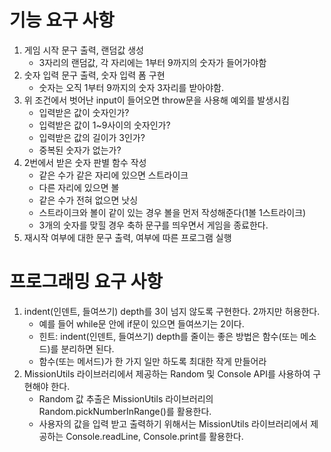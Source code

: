 # 기능 요구 사항
1. 게임 시작 문구 출력, 랜덤값 생성
    * 3자리의 랜덤값, 각 자리에는 1부터 9까지의 숫자가 들어가야함
2. 숫자 입력 문구 출력, 숫자 입력 폼 구현
    * 숫자는 오직 1부터 9까지의 숫자 3자리를 받아야함.
3. 위 조건에서 벗어난 input이 들어오면 throw문을 사용해 예외를 발생시킴
    * 입력받은 값이 숫자인가?
    * 입력받은 값이 1~9사이의 숫자인가?
    * 입력받은 값의 길이가 3인가?
    * 중복된 숫자가 없는가?
4. 2번에서 받은 숫자 판별 함수 작성
    * 같은 수가 같은 자리에 있으면 스트라이크
    * 다른 자리에 있으면 볼
    * 같은 수가 전혀 없으면 낫싱
    * 스트라이크와 볼이 같이 있는 경우 볼을 먼저 작성해준다(1볼 1스트라이크)
    * 3개의 숫자를 맞힐 경우 축하 문구를 띄우면서 게임을 종료한다.
5. 재시작 여부에 대한 문구 출력, 여부에 따른 프로그램 실행

# 프로그래밍 요구 사항

1. indent(인덴트, 들여쓰기) depth를 3이 넘지 않도록 구현한다. 2까지만 허용한다.
    * 예를 들어 while문 안에 if문이 있으면 들여쓰기는 2이다.
    * 힌트: indent(인덴트, 들여쓰기) depth를 줄이는 좋은 방법은 함수(또는 메소드)를 분리하면 된다.
    * 함수(또는 메서드)가 한 가지 일만 하도록 최대한 작게 만들어라
2. MissionUtils 라이브러리에서 제공하는 Random 및 Console API를 사용하여 구현해야 한다.
    * Random 값 추출은 MissionUtils 라이브러리의 Random.pickNumberInRange()를 활용한다.
    * 사용자의 값을 입력 받고 출력하기 위해서는 MissionUtils 라이브러리에서 제공하는 Console.readLine, Console.print를 활용한다.